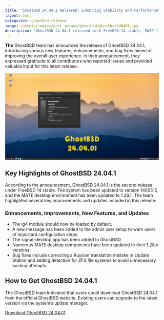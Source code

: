 ```yaml
---
title: "GhostBSD 24.04.1 Released: Enhancing Stability and Performance"
layout: post
categories: ghostbsd release
image: /assets/images/post-images/ghostbsd/ghostbsd240401.jpg
description: "GhostBSD 24.04.1 released with FreeBSD 14 stable, MATE 1.28.1, bug fixes, and performance enhancements. Download now for an improved user experience!"
---
```


**The** GhostBSD team has announced the release of GhostBSD 24.04.1, introducing various new features, enhancements, and bug fixes aimed at improving the overall user experience. In their announcement, they expressed gratitude to all contributors who reported issues and provided valuable input for this latest release.

![GhostBSD 24.04.1 featured image](/assets/images/post-images/ghostbsd/ghostbsd240401.jpg)

## Key Highlights of GhostBSD 24.04.1

According to the announcement, GhostBSD 24.04.1 is the second release under FreeBSD 14 stable. The system has been updated to version 1400510, and the MATE desktop environment has been updated to 1.28.1. The team highlighted several key improvements and updates included in this release:

### Enhancements, Improvements, New Features, and Updates

- The ig4 module should now be loaded by default.
- A new message has been added to the admin user setup to warn users of important configuration steps.
- The signal-desktop app has been added to GhostBSD.
- Numerous MATE desktop components have been updated to their 1.28.x versions.
- Bug fixes include correcting a Russian translation mistake in Update Station and adding detection for ZFS file systems to avoid unnecessary backup attempts.

## How to Get GhostBSD 24.04.1

The GhostBSD team indicated that users could download GhostBSD 24.04.1 from the official GhostBSD website. Existing users can upgrade to the latest version via the system’s update manager.

<a href="https://www.ghostbsd.org/download" class="download">Download GhostBSD 24.04.01</a>